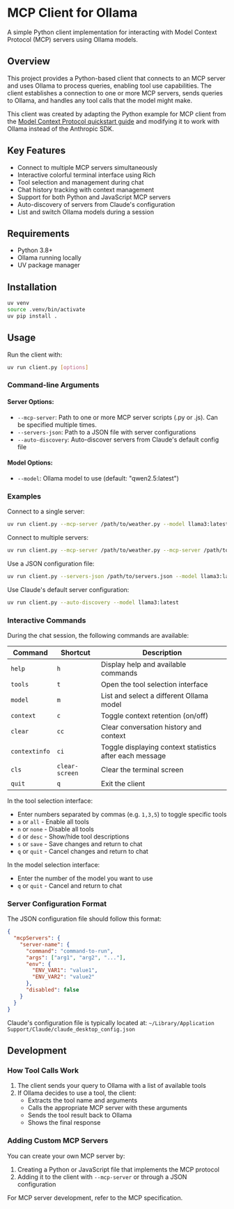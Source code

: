 # MCP Client for Ollama

A simple Python client implementation for interacting with Model Context Protocol (MCP) servers using Ollama models.

## Overview

This project provides a Python-based client that connects to an MCP server and uses Ollama to process queries, enabling tool use capabilities. The client establishes a connection to one or more MCP servers, sends queries to Ollama, and handles any tool calls that the model might make.

This client was created by adapting the Python example for MCP client from the [Model Context Protocol quickstart guide](https://modelcontextprotocol.io/quickstart/client) and modifying it to work with Ollama instead of the Anthropic SDK.

## Key Features

- Connect to multiple MCP servers simultaneously
- Interactive colorful terminal interface using Rich
- Tool selection and management during chat
- Chat history tracking with context management
- Support for both Python and JavaScript MCP servers
- Auto-discovery of servers from Claude's configuration
- List and switch Ollama models during a session

## Requirements

- Python 3.8+
- Ollama running locally
- UV package manager

## Installation

```bash
uv venv
source .venv/bin/activate
uv pip install .
```

## Usage

Run the client with:

```bash
uv run client.py [options]
```

### Command-line Arguments

#### Server Options:
- `--mcp-server`: Path to one or more MCP server scripts (.py or .js). Can be specified multiple times.
- `--servers-json`: Path to a JSON file with server configurations
- `--auto-discovery`: Auto-discover servers from Claude's default config file

#### Model Options:
- `--model`: Ollama model to use (default: "qwen2.5:latest")

### Examples

Connect to a single server:
```bash
uv run client.py --mcp-server /path/to/weather.py --model llama3:latest
```

Connect to multiple servers:
```bash
uv run client.py --mcp-server /path/to/weather.py --mcp-server /path/to/filesystem.js --model qwen2:latest
```

Use a JSON configuration file:
```bash
uv run client.py --servers-json /path/to/servers.json --model llama3:latest
```

Use Claude's default server configuration:
```bash
uv run client.py --auto-discovery --model llama3:latest
```

### Interactive Commands

During the chat session, the following commands are available:

| Command | Shortcut | Description |
|---------|----------|-------------|
| `help` | `h` | Display help and available commands |
| `tools` | `t` | Open the tool selection interface |
| `model` | `m` | List and select a different Ollama model |
| `context` | `c` | Toggle context retention (on/off) |
| `clear` | `cc` | Clear conversation history and context |
| `contextinfo` | `ci` | Toggle displaying context statistics after each message |
| `cls` | `clear-screen` | Clear the terminal screen |
| `quit` | `q` | Exit the client |

In the tool selection interface:
- Enter numbers separated by commas (e.g. `1,3,5`) to toggle specific tools
- `a` or `all` - Enable all tools
- `n` or `none` - Disable all tools
- `d` or `desc` - Show/hide tool descriptions
- `s` or `save` - Save changes and return to chat
- `q` or `quit` - Cancel changes and return to chat

In the model selection interface:
- Enter the number of the model you want to use
- `q` or `quit` - Cancel and return to chat

### Server Configuration Format

The JSON configuration file should follow this format:

```json
{
  "mcpServers": {
    "server-name": {
      "command": "command-to-run",
      "args": ["arg1", "arg2", "..."],
      "env": {
        "ENV_VAR1": "value1",
        "ENV_VAR2": "value2"
      },
      "disabled": false
    }
  }
}
```

Claude's configuration file is typically located at:
`~/Library/Application Support/Claude/claude_desktop_config.json`

## Development

### How Tool Calls Work

1. The client sends your query to Ollama with a list of available tools
2. If Ollama decides to use a tool, the client:
   - Extracts the tool name and arguments
   - Calls the appropriate MCP server with these arguments
   - Sends the tool result back to Ollama
   - Shows the final response

### Adding Custom MCP Servers

You can create your own MCP server by:
1. Creating a Python or JavaScript file that implements the MCP protocol
2. Adding it to the client with `--mcp-server` or through a JSON configuration

For MCP server development, refer to the MCP specification.
